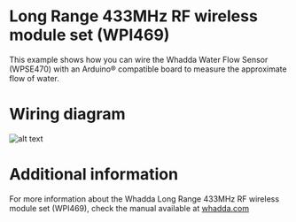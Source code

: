 # Long Range 433MHz RF wireless module set (WPI469)
This example shows how you can wire the Whadda Water Flow Sensor (WPSE470) with an Arduino® compatible board to measure the approximate flow of water.
# Wiring diagram
![alt text]()
# Additional information
For more information about the Whadda Long Range 433MHz RF wireless module set (WPI469), check the manual available at [whadda.com](https://www.whadda.com)
